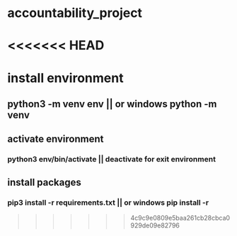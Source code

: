 # accountability_project
<<<<<<< HEAD
=======


# install environment
## python3 -m venv env || or windows python -m venv

## activate environment
### python3 env/bin/activate || deactivate for exit environment

## install packages
### pip3 install -r requirements.txt || or windows pip install -r
>>>>>>> 4c9c9e0809e5baa261cb28cbca0929de09e82796
